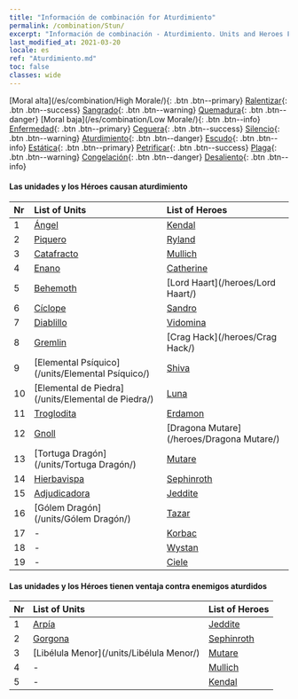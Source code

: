 ```yaml
---
title: "Información de combinación for Aturdimiento"
permalink: /combination/Stun/
excerpt: "Información de combinación - Aturdimiento. Units and Heroes Formation."
last_modified_at: 2021-03-20
locale: es
ref: "Aturdimiento.md"
toc: false
classes: wide
---
```


  [Moral alta](/es/combination/High Morale/){: .btn .btn--primary} [Ralentizar](/es/combination/Slow/){: .btn .btn--success} [Sangrado](/es/combination/Bleeding/){: .btn .btn--warning} [Quemadura](/es/combination/Burning/){: .btn .btn--danger} [Moral baja](/es/combination/Low Morale/){: .btn .btn--info} [Enfermedad](/es/combination/Disease/){: .btn .btn--primary} [Ceguera](/es/combination/Blind/){: .btn .btn--success} [Silencio](/es/combination/Silence/){: .btn .btn--warning} [Aturdimiento](/es/combination/Stun/){: .btn .btn--danger} [Escudo](/es/combination/Shield/){: .btn .btn--info} [Estática](/es/combination/Static/){: .btn .btn--primary} [Petrificar](/es/combination/Petrify/){: .btn .btn--success} [Plaga](/es/combination/Plague/){: .btn .btn--warning} [Congelación](/es/combination/Freeze/){: .btn .btn--danger} [Desaliento](/es/combination/Deterrence/){: .btn .btn--info} 


#### Las unidades y los Héroes causan aturdimiento

  | Nr |  List of Units  | List of Heroes | 
  |:---|:----------------|:---------------| 
  | 1 | [Ángel](/units/Ángel/) | [Kendal](/heroes/Kendal/) |
  | 2 | [Piquero](/units/Piquero/) | [Ryland](/heroes/Ryland/) |
  | 3 | [Catafracto](/units/Catafracto/) | [Mullich](/heroes/Mullich/) |
  | 4 | [Enano](/units/Enano/) | [Catherine](/heroes/Catherine/) |
  | 5 | [Behemoth](/units/Behemoth/) | [Lord Haart](/heroes/Lord Haart/) |
  | 6 | [Cíclope](/units/Cíclope/) | [Sandro](/heroes/Sandro/) |
  | 7 | [Diablillo](/units/Diablillo/) | [Vidomina](/heroes/Vidomina/) |
  | 8 | [Gremlin](/units/Gremlin/) | [Crag Hack](/heroes/Crag Hack/) |
  | 9 | [Elemental Psíquico](/units/Elemental Psíquico/) | [Shiva](/heroes/Shiva/) |
  | 10 | [Elemental de Piedra](/units/Elemental de Piedra/) | [Luna](/heroes/Luna/) |
  | 11 | [Troglodita](/units/Troglodita/) | [Erdamon](/heroes/Erdamon/) |
  | 12 | [Gnoll](/units/Gnoll/) | [Dragona Mutare](/heroes/Dragona Mutare/) |
  | 13 | [Tortuga Dragón](/units/Tortuga Dragón/) | [Mutare](/heroes/Mutare/) |
  | 14 | [Hierbavispa](/units/Hierbavispa/) | [Sephinroth](/heroes/Sephinroth/) |
  | 15 | [Adjudicadora](/units/Adjudicadora/) | [Jeddite](/heroes/Jeddite/) |
  | 16 | [Gólem Dragón](/units/Gólem Dragón/) | [Tazar](/heroes/Tazar/) |
  | 17 | - | [Korbac](/heroes/Korbac/) |
  | 18 | - | [Wystan](/heroes/Wystan/) |
  | 19 | - | [Ciele](/heroes/Ciele/) |


#### Las unidades y los Héroes tienen ventaja contra enemigos aturdidos

  | Nr |  List of Units  | List of Heroes | 
  |:---|:----------------|:---------------| 
  | 1 | [Arpía](/units/Arpía/) | [Jeddite](/heroes/Jeddite/) |
  | 2 | [Gorgona](/units/Gorgona/) | [Sephinroth](/heroes/Sephinroth/) |
  | 3 | [Libélula Menor](/units/Libélula Menor/) | [Mutare](/heroes/Mutare/) |
  | 4 | - | [Mullich](/heroes/Mullich/) |
  | 5 | - | [Kendal](/heroes/Kendal/) |
